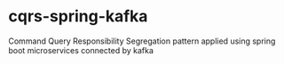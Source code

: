 # cqrs-spring-kafka
 Command Query Responsibility Segregation pattern applied using spring boot microservices connected by kafka
